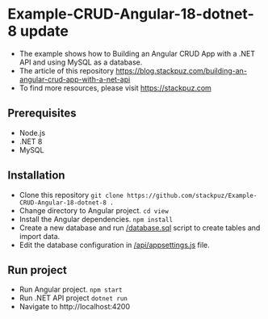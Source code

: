 # Example-CRUD-Angular-18-dotnet-8 update
- The example shows how to Building an Angular CRUD App with a .NET API and using MySQL as a database.
- The article of this repository https://blog.stackpuz.com/building-an-angular-crud-app-with-a-net-api
- To find more resources, please visit https://stackpuz.com

## Prerequisites
- Node.js
- .NET 8
- MySQL

## Installation
- Clone this repository `git clone https://github.com/stackpuz/Example-CRUD-Angular-18-dotnet-8 .`
- Change directory to Angular project. `cd view`
- Install the Angular dependencies. `npm install`
- Create a new database and run [/database.sql](/database.sql) script to create tables and import data.
- Edit the database configuration in [/api/appsettings.js](/api/appsettings.json) file.

## Run project

- Run Angular project. `npm start`
- Run .NET API project `dotnet run`
- Navigate to http://localhost:4200
